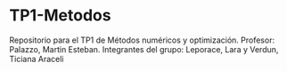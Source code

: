 # TP1-Metodos

Repositorio para el TP1 de Métodos numéricos y optimización.
Profesor: Palazzo, Martin Esteban. 
Integrantes del grupo: Leporace, Lara y Verdun, Ticiana Araceli
